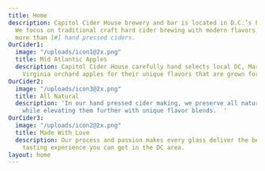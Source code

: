 ```yaml
---
title: Home
description: Capitol Cider House brewery and bar is located in D.C.’s Petworth neighborhood.
  We focus on traditional craft hard cider brewing with modern flavors, producing
  more than [#] hand pressed ciders.
OurCider1:
  image: "/uploads/icon1@2x.png"
  title: Mid Atlantic Apples
  description: Capitol Cider House carefully hand selects local DC, Maryland, and
    Virginia orchard apples for their unique flavors that are grown for taste.
OurCider2:
  image: "/uploads/icon3@2x.png"
  title: All Natural
  description: 'In our hand pressed cider making, we preserve all natural ingredients
    while elevating them further with unique flavor blends.  '
OurCider3:
  image: "/uploads/icon2@2x.png"
  title: Made With Love
  description: Our process and passion makes every glass deliver the best modern cider
    tasting experience you can get in the DC area.
layout: home
---
```


